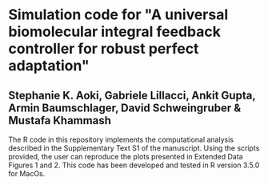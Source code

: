 # Simulation code for "A universal biomolecular integral feedback controller for robust perfect adaptation"
## Stephanie K. Aoki, Gabriele Lillacci, Ankit Gupta, Armin Baumschlager, David Schweingruber & Mustafa Khammash

The R code in this repository implements the computational analysis described in the Supplementary Text S1 of the manuscript. Using the scripts provided, the user can reproduce the plots presented in Extended Data Figures 1 and 2. This code has been developed and tested in R version 3.5.0 for MacOs.
